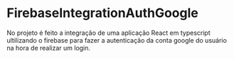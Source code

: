 # FirebaseIntegrationAuthGoogle
No projeto é feito a integração de uma aplicação React em typescript ultilizando o firebase para fazer a autenticação da conta google do usuário na hora de realizar um login.
